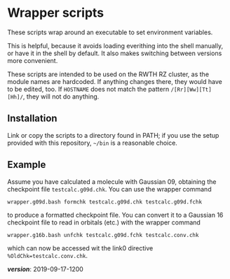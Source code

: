 # Wrapper scripts

These scripts wrap around an executable to set environment variables.

This is helpful, because it avoids loading everithing into the shell 
manually, or have it in the shell by default.
It also makes switching between versions more convenient.

These scripts are intended to be used on the RWTH RZ cluster,
as the module names are hardcoded.
If anything changes there, they would have to be edited, too.
If `HOSTNAME` does not match the pattern `/[Rr][Ww][Tt][Hh]/`,
they will not do anything.

## Installation

Link or copy the scripts to a directory found in PATH;
if you use the setup provided with this repository, 
`~/bin` is a reasonable choice.

## Example

Assume you have calculated a molecule with Gaussian 09, 
obtaining the checkpoint file `testcalc.g09d.chk`. 
You can use the wrapper command
```
wrapper.g09d.bash formchk testcalc.g09d.chk testcalc.g09d.fchk
```
to produce a formatted checkpoint file.
You can convert it to a Gaussian 16 checkpoint file to read in orbitals (etc.)
with the wrapper command
```
wrapper.g16b.bash unfchk testcalc.g09d.fchk testcalc.conv.chk
```
which can now be accessed wit the link0 directive `%OldChk=testcalc.conv.chk`.

___version___: 2019-09-17-1200
